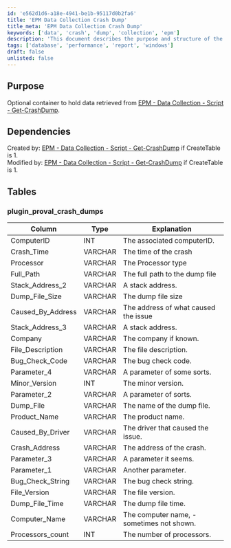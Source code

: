 ```yaml
---
id: 'e562d1d6-a18e-4941-be1b-95117d0b2fa6'
title: 'EPM Data Collection Crash Dump'
title_meta: 'EPM Data Collection Crash Dump'
keywords: ['data', 'crash', 'dump', 'collection', 'epm']
description: 'This document describes the purpose and structure of the optional container for holding data retrieved from the EPM Data Collection script for crash dumps. It includes details on dependencies and the structure of the associated database table, plugin_proval_crash_dumps, including column types and explanations.'
tags: ['database', 'performance', 'report', 'windows']
draft: false
unlisted: false
---
```

## Purpose

Optional container to hold data retrieved from [EPM - Data Collection - Script - Get-CrashDump](https://proval.itglue.com/DOC-5078775-11956458).

## Dependencies

Created by: [EPM - Data Collection - Script - Get-CrashDump](https://proval.itglue.com/DOC-5078775-11956458) if CreateTable is 1.  
Modified by: [EPM - Data Collection - Script - Get-CrashDump](https://proval.itglue.com/DOC-5078775-11956458) if CreateTable is 1.

## Tables

### plugin_proval_crash_dumps

| Column                 | Type    | Explanation                                    |
|-----------------------|---------|------------------------------------------------|
| ComputerID            | INT     | The associated computerID.                     |
| Crash_Time            | VARCHAR | The time of the crash                          |
| Processor             | VARCHAR | The Processor type                             |
| Full_Path             | VARCHAR | The full path to the dump file                |
| Stack_Address_2       | VARCHAR | A stack address.                               |
| Dump_File_Size        | VARCHAR | The dump file size                            |
| Caused_By_Address     | VARCHAR | The address of what caused the issue          |
| Stack_Address_3       | VARCHAR | A stack address.                               |
| Company               | VARCHAR | The company if known.                         |
| File_Description      | VARCHAR | The file description.                          |
| Bug_Check_Code        | VARCHAR | The bug check code.                           |
| Parameter_4           | VARCHAR | A parameter of some sorts.                     |
| Minor_Version         | INT     | The minor version.                            |
| Parameter_2           | VARCHAR | A parameter of sorts.                         |
| Dump_File             | VARCHAR | The name of the dump file.                    |
| Product_Name          | VARCHAR | The product name.                             |
| Caused_By_Driver      | VARCHAR | The driver that caused the issue.             |
| Crash_Address         | VARCHAR | The address of the crash.                     |
| Parameter_3           | VARCHAR | A parameter it seems.                         |
| Parameter_1           | VARCHAR | Another parameter.                            |
| Bug_Check_String      | VARCHAR | The bug check string.                         |
| File_Version          | VARCHAR | The file version.                             |
| Dump_File_Time        | VARCHAR | The dump file time.                           |
| Computer_Name         | VARCHAR | The computer name, - sometimes not shown.     |
| Processors_count      | INT     | The number of processors.                      |












